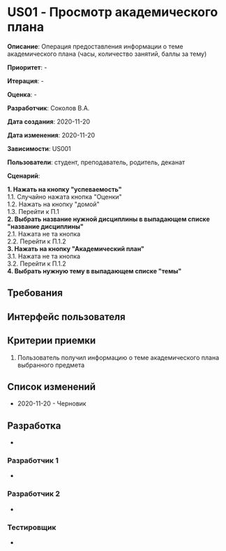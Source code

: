 # US01 - Просмотр академического плана

**Описание**: Операция предоставления информации о теме академического плана (часы, количество занятий, баллы за тему)

**Приоритет**: -

**Итерация**: -

**Оценка**: -

**Разработчик**: Соколов В.А.

**Дата создания**: 2020-11-20

**Дата изменения**: 2020-11-20

**Зависимости**: US001

**Пользователи**: студент, преподаватель, родитель, деканат

**Сценарий**:

**1. Нажать на кнопку "успеваемость"**\
1.1. Случайно нажата кнопка "Оценки"\
1.2. Нажать на кнопку "домой"\
1.3. Перейти к П.1\
**2. Выбрать название нужной дисциплины в выпадающем списке "название дисциплины"**\
2.1. Нажата не та кнопка\
2.2. Перейти к П.1.2\
**3. Нажать на кнопку "Академический план"**\
3.1. Нажата не та кнопка\
3.2. Перейти к П.1.2\
**4. Выбрать нужную тему в  выпадающем списке "темы"**


## Требования


## Интерфейс пользователя


## Критерии приемки
1. Пользователь получил информацию о теме академического плана выбранного предмета

## Список изменений
- 2020-11-20 - Черновик

## Разработка
-

### Разработчик 1
-
### Разработчик 2
-
### Тестировщик
-
